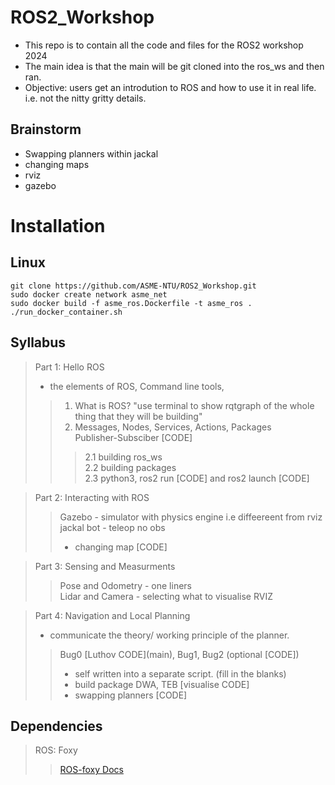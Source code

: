 # ROS2_Workshop
- This repo is to contain all the code and files for the ROS2 workshop 2024
- The main idea is that the main will be git cloned into the ros_ws and then ran. 
- Objective: users get an introdution to ROS and how to use it in real life. i.e. not the nitty gritty details. 

## Brainstorm
- Swapping planners within jackal
- changing maps
- rviz 
- gazebo 
# Installation
## Linux
```
git clone https://github.com/ASME-NTU/ROS2_Workshop.git
sudo docker create network asme_net
sudo docker build -f asme_ros.Dockerfile -t asme_ros .
./run_docker_container.sh
```
## Syllabus
> Part 1: Hello ROS
> -  the elements of ROS, Command line tools, 
>> 1. What is ROS? "use terminal to show rqtgraph of the whole thing that they will be building"  
>> 2. Messages, Nodes, Services, Actions, Packages  
>> Publisher-Subsciber [CODE]
>>> 2.1 building ros_ws  
>>> 2.2 building packages  
>>> 2.3 python3, ros2 run [CODE] and ros2 launch [CODE]

> Part 2: Interacting with ROS
>> Gazebo - simulator with physics engine i.e diffeereent from rviz  
>> jackal bot - teleop no obs
>> - changing map [CODE]

> Part 3: Sensing and Measurments
>> Pose and Odometry - one liners  
>> Lidar and Camera - selecting what to visualise
>> RVIZ

> Part 4: Navigation and Local Planning  
> - communicate the theory/ working principle of the planner. 
>> Bug0 \[Luthov CODE](main\), Bug1, Bug2 (optional  [CODE]) 
>> - self written into a separate script. (fill in the blanks)
>> - build package
>> DWA, TEB [visualise CODE]
>> - swapping planners [CODE]

## Dependencies


> ROS: Foxy
>> [ROS-foxy Docs](https://docs.ros.org/en/foxy/Tutorials.html)
